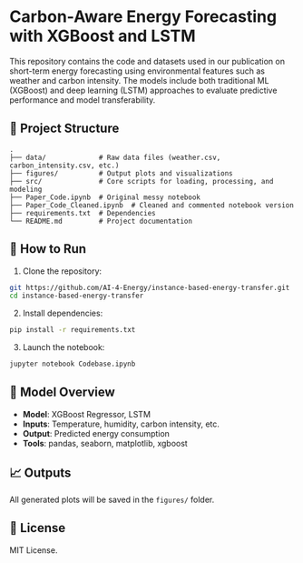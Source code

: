 # Carbon-Aware Energy Forecasting with XGBoost and LSTM

This repository contains the code and datasets used in our publication on short-term energy forecasting using environmental features such as weather and carbon intensity. The models include both traditional ML (XGBoost) and deep learning (LSTM) approaches to evaluate predictive performance and model transferability.

## 📁 Project Structure

```
.
├── data/             # Raw data files (weather.csv, carbon_intensity.csv, etc.)
├── figures/          # Output plots and visualizations
├── src/              # Core scripts for loading, processing, and modeling
├── Paper_Code.ipynb  # Original messy notebook
├── Paper_Code_Cleaned.ipynb  # Cleaned and commented notebook version
├── requirements.txt  # Dependencies
└── README.md         # Project documentation
```

## 🚀 How to Run

1. Clone the repository:
```bash
git https://github.com/AI-4-Energy/instance-based-energy-transfer.git
cd instance-based-energy-transfer
```

2. Install dependencies:
```bash
pip install -r requirements.txt
```

3. Launch the notebook:
```bash
jupyter notebook Codebase.ipynb
```

## 🧠 Model Overview

- **Model**: XGBoost Regressor, LSTM
- **Inputs**: Temperature, humidity, carbon intensity, etc.
- **Output**: Predicted energy consumption
- **Tools**: pandas, seaborn, matplotlib, xgboost

## 📈 Outputs

All generated plots will be saved in the `figures/` folder.

## 📜 License

MIT License.
